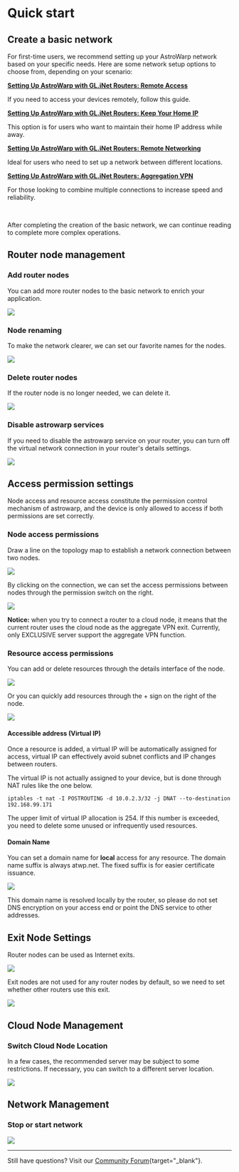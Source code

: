 # Quick start

## **Create a basic network**

For first-time users, we recommend setting up your AstroWarp network based on your specific needs. Here are some network setup options to choose from, depending on your scenario:

[**Setting Up AstroWarp with GL.iNet Routers: Remote Access**](../tutorials/setting_up_astrowarp_with_glinet_routers_remote_access.md)

If you need to access your devices remotely, follow this guide.

[**Setting Up AstroWarp with GL.iNet Routers: Keep Your Home IP**](../tutorials/setting_up_astrowarp_with_glinet_routers_keep_ip_home.md)

This option is for users who want to maintain their home IP address while away.

[**Setting Up AstroWarp with GL.iNet Routers: Remote Networking**](../tutorials/setting_up_astrowarp_with_glinet_routers_remote_networking.md)

Ideal for users who need to set up a network between different locations.

[**Setting Up AstroWarp with GL.iNet Routers: Aggregation VPN**](../tutorials/setting_up_astrowarp_with_glinet_routers_aggregation_vpn.md)

For those looking to combine multiple connections to increase speed and reliability.

<br>

After completing the creation of the basic network, we can continue reading to complete more complex operations.

## **Router node management**

### Add router nodes

You can add more router nodes to the basic network to enrich your application.

![](../images/astrowarp_add_router_node.gif)

### Node renaming

To make the network clearer, we can set our favorite names for the nodes.

![](../images/astrowarp_rename_node.gif)

### Delete router nodes

If the router node is no longer needed, we can delete it.

![](../images/astrowarp_delete_node.gif)

### Disable astrowarp services

If you need to disable the astrowarp service on your router, you can turn off the virtual network connection in your router's details settings.

![](../images/router_disable_astrowarp.gif)

## **Access permission settings**

Node access and resource access constitute the permission control mechanism of astrowarp, and the device is only allowed to access if both permissions are set correctly.

### Node access permissions

Draw a line on the topology map to establish a network connection between two nodes.

![](../images/astrowarp_node_permission.gif)

By clicking on the connection, we can set the access permissions between nodes through the permission switch on the right.

![](../images/astrowarp_node_permission_setting.gif)

**Notice:** when you try to connect a router to a cloud node, it means that the current router uses the cloud node as the aggregate VPN exit. Currently, only EXCLUSIVE server support the aggregate VPN function.

### Resource access permissions

You can add or delete resources through the details interface of the node.

![](../images/astrowarp_node_add_resource.gif)

Or you can quickly add resources through the + sign on the right of the node.

![](../images/astrowarp_node_add_resource_shortcut.gif)

#### Accessible address (Virtual IP)

Once a resource is added, a virtual IP will be automatically assigned for access, virtual IP can effectively avoid subnet conflicts and IP changes between routers.

The virtual IP is not actually assigned to your device, but is done through NAT rules like the one below.

```
iptables -t nat -I POSTROUTING -d 10.0.2.3/32 -j DNAT --to-destination 192.168.99.171
```

The upper limit of virtual IP allocation is 254. If this number is exceeded, you need to delete some unused or infrequently used resources.

#### Domain Name

You can set a domain name for **local** access for any resource. The domain name suffix is always atwp.net. The fixed suffix is for easier certificate issuance.

![](../images/astrowarp_resource_set_domain.gif)

This domain name is resolved locally by the router, so please do not set DNS encryption on your access end or point the DNS service to other addresses.

## **Exit Node Settings**

Router nodes can be used as Internet exits.

![](../images/astrowarp_set_exit_node.gif)

Exit nodes are not used for any router nodes by default, so we need to set whether other routers use this exit.

![](../images/astrowarp_use_exit_node.gif)

## **Cloud Node Management**

### Switch Cloud Node Location

In a few cases, the recommended server may be subject to some restrictions. If necessary, you can switch to a different server location.

![](../images/astrowarp_node_exchange.gif)

## **Network Management**

### Stop or start network

![](../images/astrowarp_stop_or_start_network.gif)

___

Still have questions? Visit our [Community Forum](https://forum.gl-inet.com){target="_blank"}.

